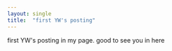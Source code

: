 ```yaml
---
layout: single
title:  "first YW's posting"
---
```


first YW's posting in my page. good to see you in here
